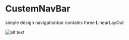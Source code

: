 # CustemNavBar
simple design navigationbar  contains three LinearLayOut

![alt text](https://github.com/ma7modGamel/CustomNavBar/blob/master/Screan.PNG)
